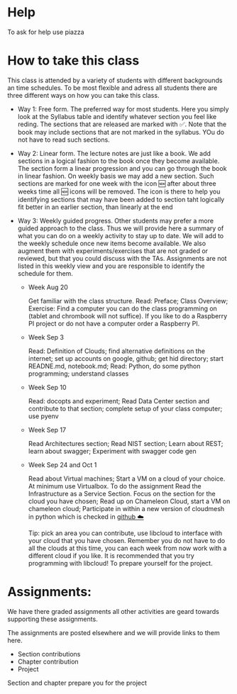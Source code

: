 # Help

To ask for help use piazza

# How to take this class

This class is attended by a variety of students with different
backgrounds an time schedules. To be most flexible and adress all
students there are three different ways on how you can take this
class.

* Way 1: Free form. The preferred way for most students. Here you
  simply look at the Syllabus table and identify whatever section you
  feel like reding. The sections that are released are marked with
  :white_check_mark:. Note that the book may include sections that are
  not marked in the syllabus. YOu do not have to read such sections.

* Way 2: Linear form. The lecture notes are just like a book. We add
  sections in a logical fashion to the book once they become
  available. The section form a linear progression and you can go
  through the book in linear fashion. On weekly basis we may add a new
  section. Such sections are marked for one week with the icon :new:
  after about three weeks time all :new: icons will be removed. The
  icon is there to help you identifying sections that may have been
  added to section taht logically fit better in an earlier section, than
  linearly at the end

* Way 3: Weekly guided progress. Other students may prefer
  a more guided approach to the class. Thus we will provide here a
  summary of what you can do on a weekly activity to stay up to
  date. We will add to the weekly schedule once new items become
  available. We also augment them with experiments/exercises that are not
  graded or reviewed, but that you could discuss with the
  TAs. Assignments are not listed in this weekly view and you are
  responsible to identify the schedule for them.

    * Week Aug 20

      Get familiar with the class structure. Read: Preface; Class
      Overview; Exercise: Find a computer you can do the class
      programming on (tablet and chrombook will not suffice). If you
      like to do a Raspberry PI project or do not have a computer
      order a Raspberry PI.

    * Week Sep 3

      Read: Definition of Clouds; find alternative definitions on the
      internet; set up accounts on google, github; get hid directory;
      start READNE.md, notebook.md; Read: Python, do some python
      programming; understand classes

    * Week Sep 10

      Read: docopts and experiment; Read Data Center section and
      contribute to that section; complete setup of your class
      computer; use pyenv

    * Week Sep 17

      Read Architectures section; Read NIST section; Learn about REST;
      learn about swagger; Experiment with swagger code gen

    * Week Sep 24 and Oct 1

      Read about Virtual machines; Start a VM on a cloud of your
      choice. At minimum use Virtualbox. To do the assignment Read the
      Infrastructure as a Service Section. Focus on the section for
      the cloud you have chosen; Read up on Chameleon Cloud, start a
      VM on chameleon cloud; Participate in within a new version of
      cloudmesh in python which is checked in
      [github :cloud:](https://github.com/cloudmesh-community/cm)

      Tip: pick an area you can contribute, use libcloud to interface
      with your cloud that you have chosen. Remember you do not have
      to do all the clouds at this time, you can each week from now
      work with a different cloud if you like. It is
      recommended that you try programming with libcloud! To prepare
      yourself for the project.


# Assignments:

We have there graded assignments all other activities are geard towards
supporting these assignments.

The assignments are posted elsewhere and we will provide links to them
here.

* Section contributions
* Chapter contribution
* Project

Section and chapter prepare you for the project

